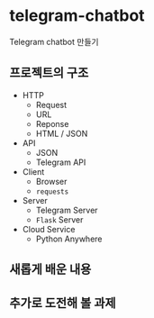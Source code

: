 # telegram-chatbot
Telegram chatbot 만들기

## 프로젝트의 구조
- HTTP
  - Request
  - URL
  - Reponse
  - HTML / JSON
- API
  - JSON
  - Telegram API
- Client
  - Browser
  - `requests`
- Server
  - Telegram Server
  - `Flask` Server
- Cloud Service
  - Python Anywhere

## 새롭게 배운 내용

## 추가로 도전해 볼 과제